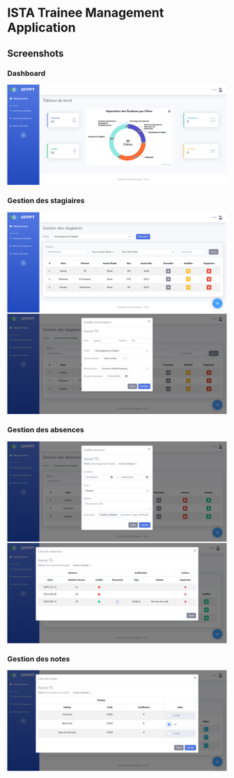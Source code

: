 # ISTA Trainee Management Application

## Screenshots
### Dashboard
![dashboard](screenshots/dashboard.png)
### Gestion des stagiaires
![trainee_create_filiere](screenshots/trainee_create_filiere.png)
![trainee_create_filiere](screenshots/trainee_create_filiere%20(1).png)
### Gestion des absences
![absent_create_filiere](screenshots/absent_create_filiere.png)
![absent_create_filiere](screenshots/absent_create_filiere%20(1).png)
### Gestion des notes
![notes_create_filiere](screenshots/notes_create_filiere.png)

